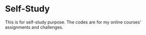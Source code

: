 # Self-Study

This is for self-study purpose. 
The codes are for my online courses' assignments and challenges.
